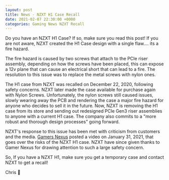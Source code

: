 ```yaml
---
layout: post
title: News - NZXT H1 Case Recall  
date: 2021-02-07 22:30:00 +0000
categories: Gaming News NZXT Recall 
---
```


Do you have an NZXT H1 Case? If so, make sure you read this post! If you are not aware, NZXT created the H1 Case design with a single flaw.... its a fire hazard. 

The fire hazard is caused by two screws that attach to the PCIe riser assembly, depending on how the screws have been placed, this can expose a 12v plane that can cause an electrical short that can lead to a fire. The resolution to this issue was to replace the metal screws with nylon ones.

The H1 case from NZXT was recalled on December 22, 2020, following safety concerns. NZXT later made the case available for purchase again with Nylon Screws. Unfortunately, the nylon screws still caused issues, slowly wearing away the PCB and rendering the case a major fire hazard for anyone who decides to sell it in the future. Now, NZXT is removing the H1 case from its store and sending out redesigned PCIe Gen3 riser assemblies to anyone with a current H1 case. The company also commits to a "more robust and thorough design processes" going forward.

NZXT's response to this issue has been met with criticism from customers and the media. [Gamers Nexus](https://www.youtube.com/watch?v=9XIKOSrQdQ0) posted a video on January 31, 2021, that goes over the risks of the NZXT H1 case. NZXT have since given thanks to Gamer Nexus for drawing attention to such a large safety concern. 

So, If you have a NZXT H1, make sure you get a temporary case and contact NZXT to get a recall! 

Chris 👋